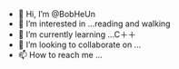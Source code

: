 - 👋 Hi, I’m @BobHeUn
- 👀 I’m interested in ...reading and walking
- 🌱 I’m currently learning ...C＋＋
- 💞️ I’m looking to collaborate on ...
- 📫 How to reach me ...

<!---
BobHeUn/BobHeUn is a ✨ special ✨ repository because its `README.md` (this file) appears on your GitHub profile.
You can click the Preview link to take a look at your changes.
--->

